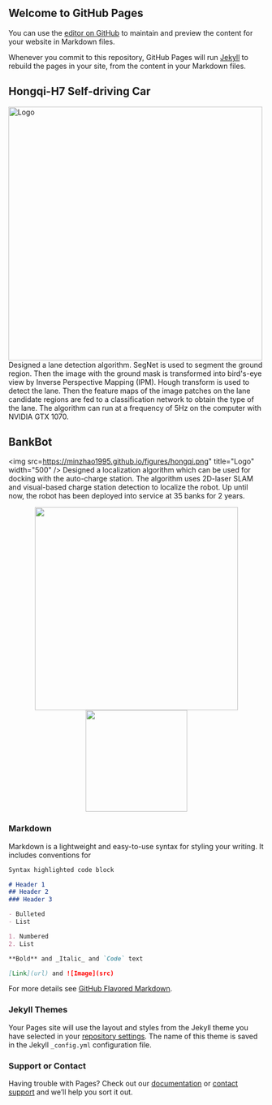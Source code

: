 ## Welcome to GitHub Pages

You can use the [editor on GitHub](https://github.com/Minzhao1995/Minzhao1995.github.io/edit/master/index.md) to maintain and preview the content for your website in Markdown files.

Whenever you commit to this repository, GitHub Pages will run [Jekyll](https://jekyllrb.com/) to rebuild the pages in your site, from the content in your Markdown files.

## Hongqi-H7 Self-driving Car
<img src="https://minzhao1995.github.io/figures/hongqi.png" title="Logo" width="500" />
Designed a lane detection algorithm. SegNet is used to segment the ground region. Then the image with the ground mask is transformed into bird's-eye view by Inverse Perspective Mapping (IPM). Hough transform is used to detect the lane. Then the feature maps of the image patches on the lane candidate regions are fed to a classification network to obtain the type of the lane. The algorithm can run at a frequency of 5Hz on the computer with NVIDIA GTX 1070.

## BankBot
<img src=https://minzhao1995.github.io/figures/hongqi.png" title="Logo" width="500" />
Designed a localization algorithm which can be used for docking with the auto-charge station. The algorithm uses 2D-laser SLAM and visual-based charge station detection to localize the robot. Up until now, the robot has been deployed into service at 35 banks for 2 years.



<center class="half">
    <img src="https://minzhao1995.github.io/figures/hongqi.png" width="400"/><img src="https://www.opensuse.org/build/images/opensuse-laptop.gif" width="200"/>
</center>

### Markdown

Markdown is a lightweight and easy-to-use syntax for styling your writing. It includes conventions for

```markdown
Syntax highlighted code block

# Header 1
## Header 2
### Header 3

- Bulleted
- List

1. Numbered
2. List

**Bold** and _Italic_ and `Code` text

[Link](url) and ![Image](src)
```

For more details see [GitHub Flavored Markdown](https://guides.github.com/features/mastering-markdown/).

### Jekyll Themes

Your Pages site will use the layout and styles from the Jekyll theme you have selected in your [repository settings](https://github.com/Minzhao1995/Minzhao1995.github.io/settings). The name of this theme is saved in the Jekyll `_config.yml` configuration file.

### Support or Contact

Having trouble with Pages? Check out our [documentation](https://help.github.com/categories/github-pages-basics/) or [contact support](https://github.com/contact) and we’ll help you sort it out.
